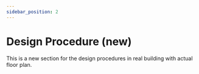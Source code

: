 ```yaml
---
sidebar_position: 2
---
```


# Design Procedure (new)

This is a new section for the design procedures in real building with actual floor plan. 